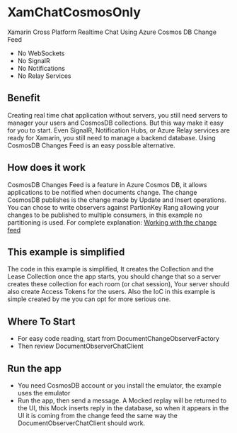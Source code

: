 # XamChatCosmosOnly
Xamarin Cross Platform Realtime Chat Using Azure Cosmos DB Change Feed

* No WebSockets
* No SignalR
* No Notifications
* No Relay Services

## Benefit
Creating real time chat application without servers, you still need servers to manager your users and CosmosDB collections. But this way make it easy for you to start. Even SignalR, Notification Hubs, or Azure Relay services are ready for Xamarin, you still need to manage a backend database. Using CosmosDB Changes Feed is an easy possible alternative.

## How does it work
CosmosDB Changes Feed is a feature in Azure Cosmos DB, it allows applications to be notified when documents change. The change CosmosDB publishes is the change made by Update and Insert operations. You can chose to write observers against PartionKey Rang allowing your changes to be published to multiple consumers, in this example no partitioning is used. For complete explanation: [Working with the change feed](https://docs.microsoft.com/en-us/azure/cosmos-db/change-feed)

## This example is simplified
The code in this example is simplified, It creates the Collection and the Lease Collection once the app starts, you should change that so a server creates these collection for each room (or chat session), Your server should also create Access Tokens for the users. Also the IoC in this example is simple created by me you can opt for more serious one.

## Where To Start
* For easy code reading, start from DocumentChangeObserverFactory
* Then review DocumentObserverChatClient

## Run the app
* You need CosmosDB account or you install the emulator, the example uses the emulator
* Run the app, then send a message. A Mocked replay will be returned to the UI, this Mock inserts reply in the database, so when it appears in the UI it is coming from the change feed the same way the DocumentObserverChatClient should work.



